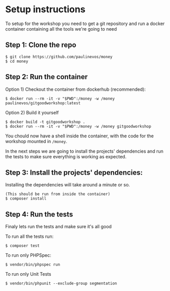 # Setup instructions

To setup for the workshop you need to get a git repository and run a docker container containing all the tools we're going to need



## Step 1: Clone the repo

```
$ git clone https://github.com/paulinevos/money
$ cd money
```



## Step 2: Run the container

Option 1) Checkout the container from dockerhub (recommended):

```
$ docker run --rm -it -v "$PWD":/money -w /money paulinevos/gitgoodworkshop:latest
```


Option 2) Build it yourself

```
$ docker build -t gitgoodworkshop .
$ docker run --rm -it -v "$PWD":/money -w /money gitgoodworkshop
```

You chould now have a shell inside the container, with the code for the workshop mounted in `/money`.

In the next steps we are going to install the projects' dependencies and run the tests to make sure everything is working as expected.


## Step 3: Install the projects' dependencies:

Installing the dependencies will take around a minute or so.

```
(This should be run from inside the container)
$ composer install
```



## Step 4: Run the tests

Finaly lets run the tests and make sure it's all good

To run all the tests run:

```
$ composer test
```

To run only PHPSpec:

```
$ vendor/bin/phpspec run
```

To run only Unit Tests

```
$ vendor/bin/phpunit --exclude-group segmentation
```
